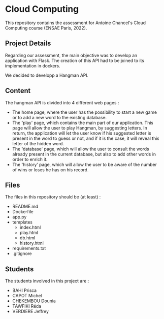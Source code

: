 # Cloud Computing
This repository contains the assessment for Antoine Chancel's Cloud Computing course (ENSAE Paris, 2022).

## Project Details
Regarding our assessment, the main objective was to develop an application with Flask. The creation of this API had to be joined to its implementation in dockers. 

We decided to developp a Hangman API.

## Content
The hangman API is divided into 4 different web pages :
- The home page, where the user has the possibility to start a new game or to add a new word to the existing database.
- The 'play' page, which contains the main part of our application. This page will allow the user to play Hangman, by suggesting letters. In return, the application will let the user know if his suggested letter is present in the word to guess or not, and if it is the case, it will reveal this letter of the hidden word.
- The 'database' page, which will allow the user to consult the words already present in the current database, but also to add other words in order to enrich it.
- The 'history' page, which will allow the user to be aware of the number of wins or loses he has on his record.

## Files
The files in this repository should be (at least) :
- README.md
- Dockerfile
- app.py
- templates
    - index.html
    - play.html
    - db.html
    - history.html
- requirements.txt
- .gitignore

## Students
The students involved in this project are :
- BAHI Prisca
- CAPOT Michel
- CHEKEMBOU Dounia
- TAWFIKI Réda
- VERDIERE Jeffrey
